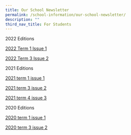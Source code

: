 ```yaml
---
title: Our School Newsletter
permalink: /school-information/our-school-newsletter/
description: ""
third_nav_title: For Students
---
```

2022 Editions

[2022 Term 1 Issue 1](/files/Newsletter%20by%20Vibes/Vibes-2022-issue-1.pdf)

[2022 Term 3 Issue 2](https://evergreensec.moe.edu.sg/wp-content/uploads/2022/08/Vibes-2022-Newsletter-2nd-Edition.pdf)

2021 Editions

[2021 term 1 issue 1](/files/Newsletter%20by%20Vibes/2021-term-1-issue-1.pdf)

[2021 term 3 issue 2](/files/Newsletter%20by%20Vibes/2021-Newsletter-2.pdf)

[2021 term 4 issue 3](/files/Newsletter%20by%20Vibes/Oct-2021-mini-newsletter.pdf)

2020 Editions

[2020 term 1 issue 1](/files/Newsletter%20by%20Vibes/2021-term-1-issue-1%20(1).pdf)

[2020 term 3 issue 2](/files/Newsletter%20by%20Vibes/2020-term-3-issue-2-.pdf)